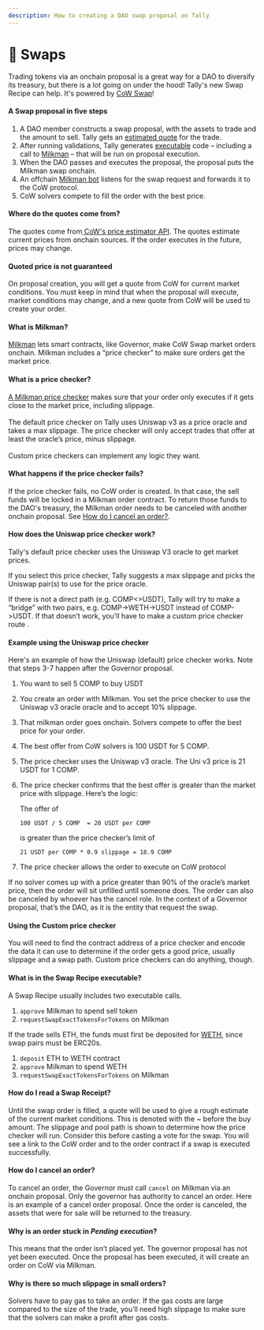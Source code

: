 ```yaml
---
description: How to creating a DAO swap proposal on Tally
---
```


# 🔀 Swaps

Trading tokens via an onchain proposal is a great way for a DAO to diversify its treasury, but there is a lot going on under the hood! Tally's new Swap Recipe can help. It's powered by [CoW Swap](https://cow.fi)!

#### A Swap proposal in five steps

1. A DAO member constructs a swap proposal, with the assets to trade and the amount to sell. Tally gets an [estimated quote](swaps.md#where-do-the-quotes-come-from) for the trade.
2. After running validations, Tally generates [executable](swaps.md#what-is-in-the-swap-recipe-executable) code – including a call to [Milkman](swaps.md#what-is-milkman) – that will be run on proposal execution.
3. When the DAO passes and executes the proposal, the proposal puts the Milkman swap onchain.
4. An offchain [Milkman bot](https://github.com/charlesndalton/milkman-bot) listens for the swap request and forwards it to the CoW protocol.
5. CoW solvers compete to fill the order with the best price.

#### Where do the quotes come from?

The quotes come from[ CoW's price estimator API](https://docs.cow.fi/off-chain-services/api/price-estimation). The quotes estimate current prices from onchain sources. If the order executes in the future, prices may change.

#### Quoted price is not guaranteed

On proposal creation, you will get a quote from CoW for current market conditions. You must keep in mind that when the proposal will execute, market conditions may change, and a new quote from CoW will be used to create your order.

#### What is Milkman?

[Milkman](https://github.com/charlesndalton/milkman) lets smart contracts, like Governor, make CoW Swap market orders onchain. Milkman includes a “price checker” to make sure orders get the market price.

#### What is a price checker?

[A Milkman price checker](https://github.com/charlesndalton/milkman#price-checkers) makes sure that your order only executes if it gets close to the market price, including slippage. \
\
The default price checker on Tally uses Uniswap v3 as a price oracle and takes a max slippage. The price checker will only accept trades that offer at least the oracle’s price, minus slippage.\
\
Custom price checkers can implement any logic they want.

#### What happens if the price checker fails?

If the price checker fails, no CoW order is created. In that case, the sell funds will be locked in a Milkman order contract. To return those funds to the DAO's treasury, the Milkman order needs to be canceled with another onchain proposal. See [How do I cancel an order?](swaps.md#how-do-i-cancel-an-order).

#### How does the Uniswap price checker work?

Tally's default price checker uses the Uniswap V3 oracle to get market prices.

If you select this price checker, Tally suggests a max slippage and picks the Uniswap pair(s) to use for the price oracle.&#x20;

If there is not a direct path (e.g. COMP<>USDT), Tally will try to make a “bridge” with two pairs, e.g. COMP->WETH->USDT instead of COMP->USDT. If that doesn’t work, you’ll have to make a custom price checker route .

#### Example using the Uniswap price checker

Here's an example of how the Uniswap (default) price checker works. Note that steps 3-7 happen after the Governor proposal.

1. You want to sell 5 COMP to buy USDT
2. You create an order with Milkman. You set the price checker to use the Uniswap v3 oracle oracle and to accept 10% slippage.&#x20;
3. That milkman order goes onchain. Solvers compete to offer the best price for your order.
4. The best offer from CoW solvers is 100 USDT for 5 COMP.
5. The price checker uses the Uniswap v3 oracle. The Uni v3 price is 21 USDT for 1 COMP.
6.  The price checker confirms that the best offer is greater than the market price with slippage. Here’s the logic:

    The offer of&#x20;

    `100 USDT / 5 COMP  = 20 USDT per COMP`

    is greater than the price checker’s limit of

    `21 USDT per COMP * 0.9 slippage = 18.9 COMP`&#x20;
7. The price checker allows the order to execute on CoW protocol

If no solver comes up with a price greater than 90% of the oracle’s market price, then the order will sit unfilled until someone does. The order can also be canceled by whoever has the cancel role. In the context of a Governor proposal, that’s the DAO, as it is the entity that request the swap.

#### Using the Custom price checker

You will need to find the contract address of a price checker and encode the data it can use to determine if the order gets a good price, usually slippage and a swap path. Custom price checkers can do anything, though.

#### What is in the Swap Recipe executable?

A Swap Recipe usually includes two executable calls.

1. `approve` Milkman to spend sell token
2. `requestSwapExactTokensForTokens` on Milkman

If the trade sells ETH, the funds must first be deposited for [WETH](https://coinmarketcap.com/alexandria/article/what-is-wrapped-ethereum-weth), since swap pairs must be ERC20s.

1. `deposit` ETH to WETH contract
2. `approve` Milkman to spend WETH
3. `requestSwapExactTokensForTokens` on Milkman

#### How do I read a Swap Receipt?

Until the swap order is filled, a quote will be used to give a rough estimate of the current market conditions. This is denoted with the \~ before the buy amount. The slippage and pool path is shown to determine how the price checker will run. Consider this before casting a vote for the swap. You will see a link to the CoW order and to the order contract if a swap is executed successfully.

#### How do I cancel an order?

To cancel an order, the Governor must call `cancel` on Milkman via an onchain proposal. Only the governor has authority to cancel an order. Here is an example of a cancel order proposal. Once the order is canceled, the assets that were for sale will be returned to the treasury.

#### Why is an order stuck in _Pending execution_?

This means that the order isn’t placed yet. The governor proposal has not yet been executed. Once the proposal has been executed, it will create an order on CoW via Milkman.

#### Why is there so much slippage in small orders?

Solvers have to pay gas to take an order. If the gas costs are large compared to the size of the trade, you’ll need high slippage to make sure that the solvers can make a profit after gas costs.
